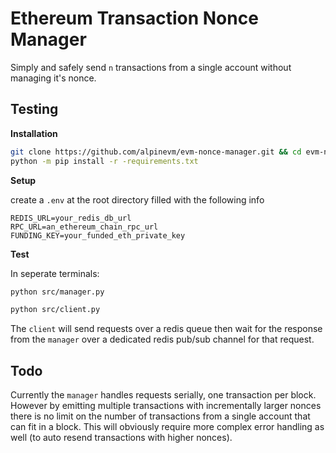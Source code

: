 # Ethereum Transaction Nonce Manager
Simply and safely send `n` transactions from a single account without managing it's nonce.

## Testing
**Installation**
```bash
git clone https://github.com/alpinevm/evm-nonce-manager.git && cd evm-nonce-manager
python -m pip install -r -requirements.txt
```
**Setup**

create a `.env` at the root directory filled with the following info
```
REDIS_URL=your_redis_db_url
RPC_URL=an_ethereum_chain_rpc_url
FUNDING_KEY=your_funded_eth_private_key
```
**Test**

In seperate terminals:
```bash
python src/manager.py
```
```bash
python src/client.py
```
The `client` will send requests over a redis queue then wait for the response from the `manager` over a dedicated redis pub/sub channel for that request. 

## Todo

Currently the `manager` handles requests serially, one transaction per block. However by emitting multiple transactions with incrementally larger nonces there is no limit on the number of transactions from a single account that can fit in a block. This will obviously require more complex error handling as well (to auto resend transactions with higher nonces).

